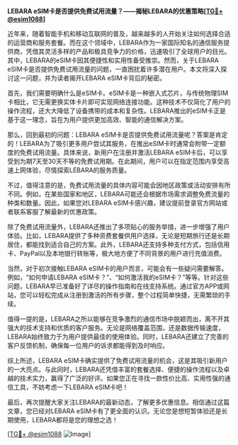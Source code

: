 **LEBARA eSIM卡是否提供免费试用流量？——揭秘LEBARA的优惠策略[[TG💪+ @esim1088](https://t.me/s/esim1088)]**

近年来，随着智能手机和移动互联网的普及，越来越多的人开始关注如何选择合适的运营商和服务套餐。而在这个领域中，LEBARA作为一家国际知名的通信服务提供商，凭借其灵活多样的产品和极具竞争力的价格，迅速吸引了全球用户的目光。其中，LEBARA的eSIM卡因其便捷性和实用性备受推崇。然而，关于LEBARA eSIM卡是否提供免费试用流量的问题，一直困扰着许多潜在用户。本文将深入探讨这一问题，并为读者揭开LEBARA eSIM卡背后的秘密。

首先，我们需要明确什么是eSIM卡。eSIM卡是一种嵌入式芯片，与传统物理SIM卡相比，它无需更换实体卡片即可实现网络连接功能。这种技术不仅简化了用户的操作流程，还大大降低了设备携带的成本和复杂性。LEBARA推出的eSIM卡正是基于这一理念，旨在为用户提供更加高效、智能的通信解决方案。

那么，回到最初的问题：LEBARA eSIM卡是否提供免费试用流量呢？答案是肯定的！LEBARA为了吸引更多用户尝试其服务，在推出eSIM卡时通常会附带一定额度的免费试用流量。具体来说，新用户在注册并激活LEBARA eSIM卡后，可以享受到为期7天至30天不等的免费试用期。在此期间，用户可以在指定范围内享受高速上网体验，尽情探索LEBARA的服务质量。

不过，值得注意的是，免费试用流量的具体内容可能会因地区政策或活动安排有所不同。例如，在某些国家和地区，LEBARA可能还会根据市场需求调整免费流量的种类和数量。因此，如果您对LEBARA eSIM卡感兴趣，建议提前登录官方网站或者联系客服了解最新的优惠政策。

除了免费试用流量外，LEBARA还推出了多项贴心的服务举措，进一步增强了用户体验。比如，LEBARA提供了多种资费套餐供用户选择，无论是短期旅行还是长期居住，都能找到适合自己的方案。此外，LEBARA还支持多种支付方式，包括信用卡、PayPal以及本地银行转账等，极大地方便了不同背景的用户进行充值消费。

当然，对于初次接触LEBARA eSIM卡的用户而言，可能会有一些疑问需要解答。例如，“如何申请LEBARA eSIM卡？”、“如何激活我的eSIM卡？”等等。针对这些问题，LEBARA早已准备好了详尽的操作指南和在线支持系统。通过官方APP或网站，您可以轻松完成从注册到激活的所有步骤，整个过程简单快捷，无需繁琐的手续。

值得一提的是，LEBARA之所以能够在竞争激烈的通信市场中脱颖而出，离不开其强大的技术支持和优质的客户服务。无论是网络覆盖范围，还是数据传输速度，LEBARA始终致力于为用户提供最佳的使用体验。同时，LEBARA还建立了完善的客户反馈机制，确保每一位用户的诉求都能得到及时响应。

综上所述，LEBARA eSIM卡确实提供了免费试用流量的机会，这是其吸引新用户的一大亮点。与此同时，LEBARA还凭借丰富的套餐选择、便捷的操作流程以及卓越的技术实力，赢得了广泛的好评。如果您正在寻找一款性价比高、实用性强的通信工具，不妨考虑一下LEBARA eSIM卡吧！

最后，再次提醒大家关注LEBARA的最新动态，了解更多优惠信息。相信通过这篇文章，您已经对LEBARA eSIM卡有了更全面的认识。无论您是想短暂体验还是长期使用，LEBARA都将是您的理想之选！

[[TG💪+ @esim1088](https://t.me/s/esim1088) ![Image](https://i.postimg.cc/4NQfJmqS/Snipaste-2025-05-13-00-14-12.png)]